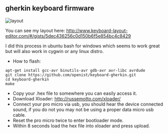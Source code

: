 ## gherkin keyboard firmware
![layout](https://raw.githubusercontent.com/openist/keyboard-gherkin/master/keyboard-layout.png)

You can see my layout here: http://www.keyboard-layout-editor.com/#/gists/5dec436256c0d150b6f5e854bc4c8429

I did this process in ubuntu bash for windows which seems to work great but will also work in cygwin or any linux distro.

* How to flash:

```
apt-get install gcc-avr binutils-avr gdb-avr avr-libc avrdude
git clone https://github.com/openist/keyboard-gherkin.git
cd keyboard-gherkin
make
```

* Copy your .hex file to somewhere you can easily access it.
* Download Xloader: http://russemotto.com/xloader/
* Connect your pro micro via usb, you should hear the device connected sound, if you do not you may not be using a proper data micro usb cable.
* Reset the pro micro twice to enter bootloader mode.
* Within 8 seconds load the hex file into xloader and press upload.

